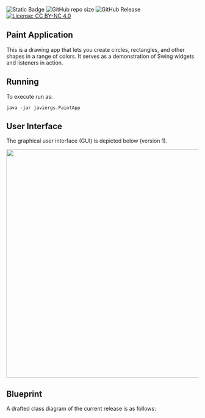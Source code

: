 ![Static Badge](https://img.shields.io/badge/author-javiergs-orange)
![GitHub repo size](https://img.shields.io/github/repo-size/CSC3100/Paint-App)
![GitHub Release](https://img.shields.io/github/v/release/CSC3100/Paint-App)
[![License: CC BY-NC 4.0](https://img.shields.io/badge/License-CC%20BY--NC%204.0-lightgrey.svg)](https://creativecommons.org/licenses/by-nc/4.0/)


## Paint Application
This is a drawing app that lets you create circles, rectangles, and other shapes in a range of colors. It serves as a demonstration of Swing widgets and listeners in action.

## Running

To execute run as:
```
java -jar javiergs.PaintApp
```
## User Interface

The graphical user interface (GUI) is depicted below (version 1).

<p align="center">
<IMG SRC="https://github.com/CSC3100/Swing/assets/3814755/8b5aa0b5-094a-44b6-ad29-2d94a807af0a" WIDTH=600>
</p>

## Blueprint
A drafted class diagram of the current release is as follows:

<p align="center">
  <!--
<img width="600" src="https://github.com/CSC3100/Pong-Game/assets/3814755/26cf5ecf-8172-4a36-8942-88b05d31b6e7">
  -->
</p>
